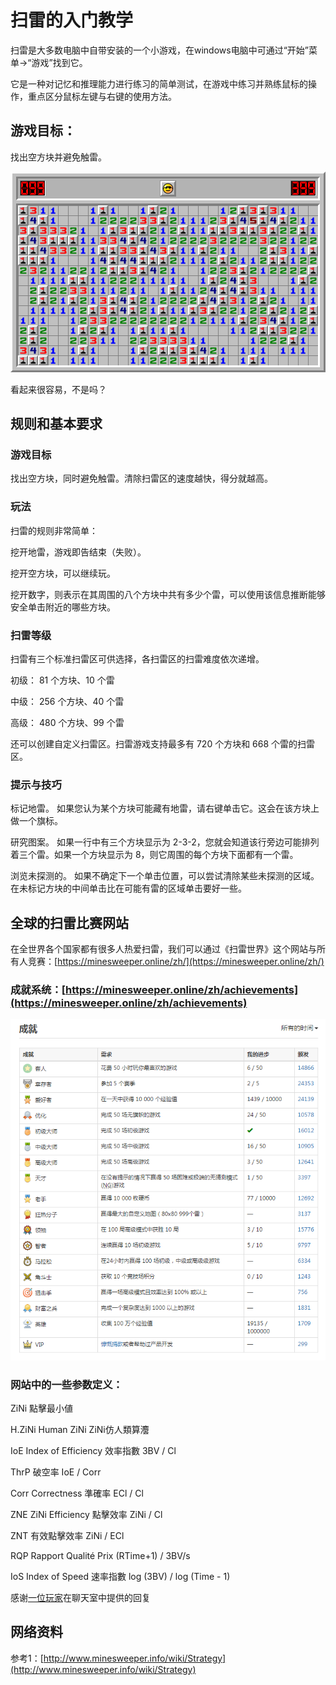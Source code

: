 # 扫雷的入门教学

扫雷是大多数电脑中自带安装的一个小游戏，在windows电脑中可通过“开始”菜单-&gt;“游戏”找到它。

它是一种对记忆和推理能力进行练习的简单测试，在游戏中练习并熟练鼠标的操作，重点区分鼠标左键与右键的使用方法。

## 游戏目标：

找出空方块并避免触雷。

![&#x9AD8;&#x7EA7;&#x626B;&#x96F7;&#x6210;&#x529F;&#x753B;&#x9762;](../.gitbook/assets/411525803-hd-32.png)

看起来很容易，不是吗？

## 规则和基本要求

### 游戏目标

找出空方块，同时避免触雷。清除扫雷区的速度越快，得分就越高。

### 玩法

扫雷的规则非常简单：

挖开地雷，游戏即告结束（失败）。

挖开空方块，可以继续玩。

挖开数字，则表示在其周围的八个方块中共有多少个雷，可以使用该信息推断能够安全单击附近的哪些方块。

### 扫雷等级

扫雷有三个标准扫雷区可供选择，各扫雷区的扫雷难度依次递增。

初级： 81 个方块、10 个雷

中级： 256 个方块、40 个雷

高级： 480 个方块、99 个雷

还可以创建自定义扫雷区。扫雷游戏支持最多有 720 个方块和 668 个雷的扫雷区。

### 提示与技巧

标记地雷。 如果您认为某个方块可能藏有地雷，请右键单击它。这会在该方块上做一个旗标。

研究图案。 如果一行中有三个方块显示为 2-3-2，您就会知道该行旁边可能排列着三个雷。如果一个方块显示为 8，则它周围的每个方块下面都有一个雷。

浏览未探测的。 如果不确定下一个单击位置，可以尝试清除某些未探测的区域。在未标记方块的中间单击比在可能有雷的区域单击要好一些。

## 全球的扫雷比赛网站

在全世界各个国家都有很多人热爱扫雷，我们可以通过《扫雷世界》这个网站与所有人竞赛：[https://minesweeper.online/zh/](https://minesweeper.online/zh/)

### 成就系统：[https://minesweeper.online/zh/achievements](https://minesweeper.online/zh/achievements)

![&#x626B;&#x96F7;&#x4E16;&#x754C;&#x7684;&#x6210;&#x5C31;&#x7CFB;&#x7EDF;](../.gitbook/assets/achievement.png)

### 网站中的一些参数定义：

ZiNi 點擊最小値

H.ZiNi Human ZiNi ZiNi仿人類算灋

IoE Index of Efficiency 效率指數 3BV / Cl

ThrP 破空率 IoE / Corr

Corr Correctness 準確率 ECl / Cl

ZNE ZiNi Efficiency 點擊效率 ZiNi / Cl

ZNT 有效點擊效率 ZiNi / ECl

RQP Rapport Qualité Prix​​ \(RTime+1\) / 3BV/s

IoS Index of Speed 速率指數 log \(3BV\) / log \(Time - 1\)

感谢[一位玩家](https://minesweeper.online/zh/player/2731349)在聊天室中提供的回复

## 网络资料

参考1：[http://www.minesweeper.info/wiki/Strategy](http://www.minesweeper.info/wiki/Strategy)

